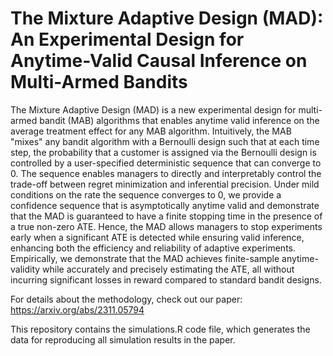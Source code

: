 # The Mixture Adaptive Design (MAD): An Experimental Design for Anytime-Valid Causal Inference on Multi-Armed Bandits
 The Mixture Adaptive Design (MAD) is a new experimental design for multi-armed bandit (MAB) algorithms that enables anytime valid inference on the average treatment effect for any MAB algorithm. Intuitively, the MAB "mixes" any bandit algorithm with a Bernoulli design such that at each time step, the probability that a customer is assigned via the Bernoulli design is controlled by a user-specified deterministic sequence that can converge to 0. The sequence enables managers to directly and interpretably control the trade-off between regret minimization and inferential precision. Under mild conditions on the rate the sequence converges to 0, we provide a confidence sequence that is asymptotically anytime valid and demonstrate that the MAD is guaranteed to have a finite stopping time in the presence of a true non-zero ATE. Hence, the MAD allows managers to stop experiments early when a significant ATE is detected while ensuring valid inference, enhancing both the efficiency and reliability of adaptive experiments. Empirically, we demonstrate that the MAD achieves finite-sample anytime-validity while accurately and precisely estimating the ATE, all without incurring significant losses in reward compared to standard bandit designs.

 For details about the methodology, check out our paper:
https://arxiv.org/abs/2311.05794

This repository contains the simulations.R code file, which generates the data for reproducing all simulation results in the paper. 

